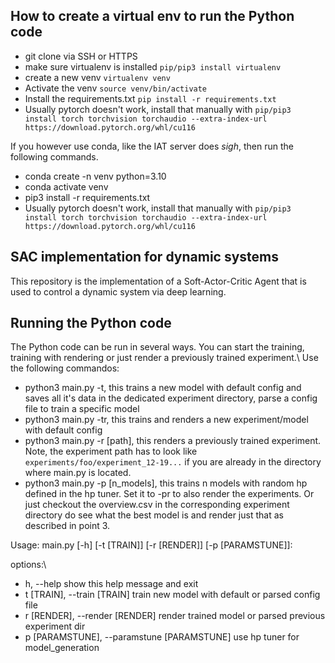 ## How to create a virtual env to run the Python code
- git clone via SSH or HTTPS
- make sure virtualenv is installed  `pip/pip3 install virtualenv`
- create a new venv `virtualenv venv`
- Activate the venv `source venv/bin/activate`
- Install the requirements.txt `pip install -r requirements.txt`
- Usually pytorch doesn't work, install that manually with `pip/pip3 install torch torchvision torchaudio --extra-index-url https://download.pytorch.org/whl/cu116`

If you however use conda, like the IAT server does *sigh*, then run the following commands.
- conda create -n venv python=3.10
- conda activate venv
- pip3 install -r requirements.txt
- Usually pytorch doesn't work, install that manually with `pip/pip3 install torch torchvision torchaudio --extra-index-url https://download.pytorch.org/whl/cu116`

## SAC implementation for dynamic systems
This repository is the implementation of a Soft-Actor-Critic Agent that is used to control a dynamic system via deep learning.

## Running the Python code
The Python code can be run in several ways. You can start the training, training with rendering or just render a previously trained experiment.\\
Use the following commandos:
- python3 main.py -t, this trains a new model with default config and saves all it's data in the dedicated experiment directory, parse a config file to train a specific model
- python3 main.py -tr, this trains and renders a new experiment/model with default config
- python3 main.py -r [path], this renders a previously trained experiment. Note, the experiment path has to look like `experiments/foo/experiment_12-19...` if you are already in the directory where main.py is located.
- python3 main.py -p [n_models], this trains n models with random hp defined in the hp tuner. Set it to -pr to also render the experiments. Or just checkout the overview.csv in the corresponding experiment directory do see what the best model is and render just that as described in point 3.

Usage: main.py [-h] [-t [TRAIN]] [-r [RENDER]] [-p [PARAMSTUNE]]:

options:\\
- h, --help            show this help message and exit
- t [TRAIN], --train [TRAIN] train new model with default or parsed config file
- r [RENDER], --render [RENDER] render trained model or parsed previous experiment dir
- p [PARAMSTUNE], --paramstune [PARAMSTUNE] use hp tuner for model_generation